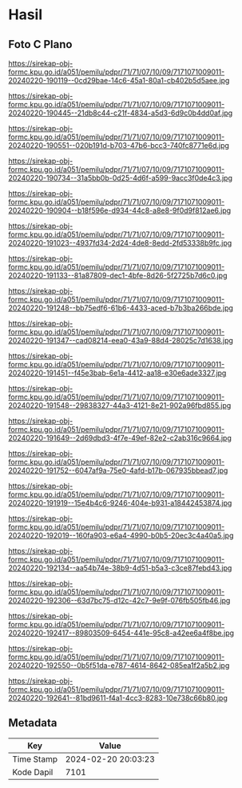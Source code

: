 # Hasil

## Foto C Plano

https://sirekap-obj-formc.kpu.go.id/a051/pemilu/pdpr/71/71/07/10/09/7171071009011-20240220-190119--0cd29bae-14c6-45a1-80a1-cb402b5d5aee.jpg

https://sirekap-obj-formc.kpu.go.id/a051/pemilu/pdpr/71/71/07/10/09/7171071009011-20240220-190445--21db8c44-c21f-4834-a5d3-6d9c0b4dd0af.jpg

https://sirekap-obj-formc.kpu.go.id/a051/pemilu/pdpr/71/71/07/10/09/7171071009011-20240220-190551--020b191d-b703-47b6-bcc3-740fc8771e6d.jpg

https://sirekap-obj-formc.kpu.go.id/a051/pemilu/pdpr/71/71/07/10/09/7171071009011-20240220-190734--31a5bb0b-0d25-4d6f-a599-9acc3f0de4c3.jpg

https://sirekap-obj-formc.kpu.go.id/a051/pemilu/pdpr/71/71/07/10/09/7171071009011-20240220-190904--b18f596e-d934-44c8-a8e8-9f0d9f812ae6.jpg

https://sirekap-obj-formc.kpu.go.id/a051/pemilu/pdpr/71/71/07/10/09/7171071009011-20240220-191023--4937fd34-2d24-4de8-8edd-2fd53338b9fc.jpg

https://sirekap-obj-formc.kpu.go.id/a051/pemilu/pdpr/71/71/07/10/09/7171071009011-20240220-191133--81a87809-dec1-4bfe-8d26-5f2725b7d6c0.jpg

https://sirekap-obj-formc.kpu.go.id/a051/pemilu/pdpr/71/71/07/10/09/7171071009011-20240220-191248--bb75edf6-61b6-4433-aced-b7b3ba266bde.jpg

https://sirekap-obj-formc.kpu.go.id/a051/pemilu/pdpr/71/71/07/10/09/7171071009011-20240220-191347--cad08214-eea0-43a9-88d4-28025c7d1638.jpg

https://sirekap-obj-formc.kpu.go.id/a051/pemilu/pdpr/71/71/07/10/09/7171071009011-20240220-191451--f45e3bab-6e1a-4412-aa18-e30e6ade3327.jpg

https://sirekap-obj-formc.kpu.go.id/a051/pemilu/pdpr/71/71/07/10/09/7171071009011-20240220-191548--29838327-44a3-4121-8e21-902a96fbd855.jpg

https://sirekap-obj-formc.kpu.go.id/a051/pemilu/pdpr/71/71/07/10/09/7171071009011-20240220-191649--2d69dbd3-4f7e-49ef-82e2-c2ab316c9664.jpg

https://sirekap-obj-formc.kpu.go.id/a051/pemilu/pdpr/71/71/07/10/09/7171071009011-20240220-191752--6047af9a-75e0-4afd-b17b-067935bbead7.jpg

https://sirekap-obj-formc.kpu.go.id/a051/pemilu/pdpr/71/71/07/10/09/7171071009011-20240220-191919--15e4b4c6-9246-404e-b931-a18442453874.jpg

https://sirekap-obj-formc.kpu.go.id/a051/pemilu/pdpr/71/71/07/10/09/7171071009011-20240220-192019--160fa903-e6a4-4990-b0b5-20ec3c4a40a5.jpg

https://sirekap-obj-formc.kpu.go.id/a051/pemilu/pdpr/71/71/07/10/09/7171071009011-20240220-192134--aa54b74e-38b9-4d51-b5a3-c3ce87febd43.jpg

https://sirekap-obj-formc.kpu.go.id/a051/pemilu/pdpr/71/71/07/10/09/7171071009011-20240220-192306--63d7bc75-d12c-42c7-9e9f-076fb505fb46.jpg

https://sirekap-obj-formc.kpu.go.id/a051/pemilu/pdpr/71/71/07/10/09/7171071009011-20240220-192417--89803509-6454-441e-95c8-a42ee6a4f8be.jpg

https://sirekap-obj-formc.kpu.go.id/a051/pemilu/pdpr/71/71/07/10/09/7171071009011-20240220-192550--0b5f51da-e787-4614-8642-085ea1f2a5b2.jpg

https://sirekap-obj-formc.kpu.go.id/a051/pemilu/pdpr/71/71/07/10/09/7171071009011-20240220-192641--81bd9611-f4a1-4cc3-8283-10e738c66b80.jpg


## Metadata

| Key        | Value               |
| ---------- | ------------------- |
| Time Stamp | 2024-02-20 20:03:23 |
| Kode Dapil | 7101                |



